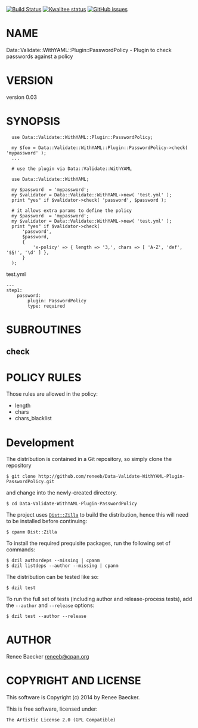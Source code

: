 [![Build Status](https://travis-ci.org/reneeb/Data-Validate-WithYAML-Plugin-PasswordPolicy.svg?branch=master)](https://travis-ci.org/reneeb/Data-Validate-WithYAML-Plugin-PasswordPolicy)
[![Kwalitee status](http://cpants.cpanauthors.org/dist/Data-Validate-WithYAML-Plugin-PasswordPolicy.png)](http://cpants.charsbar.org/dist/overview/Data-Validate-WithYAML-Plugin-PasswordPolicy)
[![GitHub issues](https://img.shields.io/github/issues/reneeb/Data-Validate-WithYAML-Plugin-PasswordPolicy.svg)](https://github.com/reneeb/Data-Validate-WithYAML-Plugin-PasswordPolicy/issues)

# NAME

Data::Validate::WithYAML::Plugin::PasswordPolicy - Plugin to check passwords against a policy 

# VERSION

version 0.03

# SYNOPSIS

      use Data::Validate::WithYAML::Plugin::PasswordPolicy;

      my $foo = Data::Validate::WithYAML::Plugin::PasswordPolicy->check( 'mypassword' );
      ...
      
      # use the plugin via Data::Validate::WithYAML
      
      use Data::Validate::WithYAML;
      
      my $password  = 'mypassword';
      my $validator = Data::Validate::WithYAML->new( 'test.yml' );
      print "yes" if $validator->check( 'password', $password );
    
      # it allows extra params to define the policy
      my $password  = 'mypassword';
      my $validator = Data::Validate::WithYAML->new( 'test.yml' );
      print "yes" if $validator->check( 
          'password',
          $password,
          {
              'x-policy' => { length => '3,', chars => [ 'A-Z', 'def', '$§!', '\d' ] },
          }
      );

test.yml

    ---
    step1:
        password:
            plugin: PasswordPolicy
            type: required

# SUBROUTINES

## check

# POLICY RULES

Those rules are allowed in the policy:

- length
- chars
- chars\_blacklist



# Development

The distribution is contained in a Git repository, so simply clone the
repository

```
$ git clone http://github.com/reneeb/Data-Validate-WithYAML-Plugin-PasswordPolicy.git
```

and change into the newly-created directory.

```
$ cd Data-Validate-WithYAML-Plugin-PasswordPolicy
```

The project uses [`Dist::Zilla`](https://metacpan.org/pod/Dist::Zilla) to
build the distribution, hence this will need to be installed before
continuing:

```
$ cpanm Dist::Zilla
```

To install the required prequisite packages, run the following set of
commands:

```
$ dzil authordeps --missing | cpanm
$ dzil listdeps --author --missing | cpanm
```

The distribution can be tested like so:

```
$ dzil test
```

To run the full set of tests (including author and release-process tests),
add the `--author` and `--release` options:

```
$ dzil test --author --release
```

# AUTHOR

Renee Baecker <reneeb@cpan.org>

# COPYRIGHT AND LICENSE

This software is Copyright (c) 2014 by Renee Baecker.

This is free software, licensed under:

    The Artistic License 2.0 (GPL Compatible)
